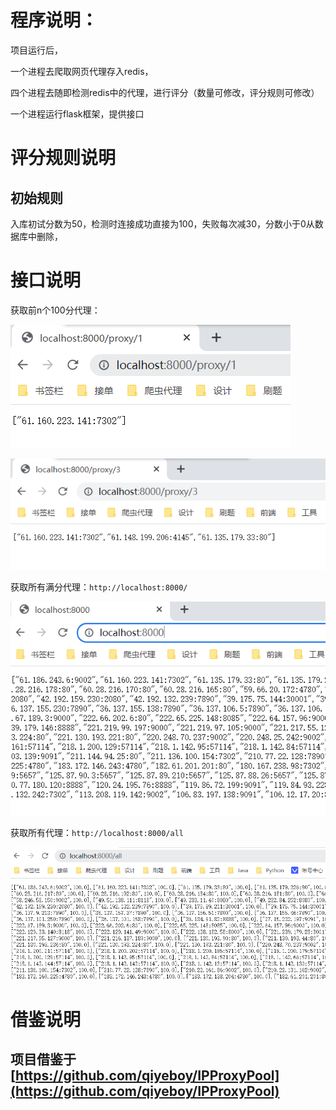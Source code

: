 # 程序说明：

项目运行后，

一个进程去爬取网页代理存入redis，

四个进程去随即检测redis中的代理，进行评分（数量可修改，评分规则可修改）

一个进程运行flask框架，提供接口

# 评分规则说明

## 初始规则

入库初试分数为50，检测时连接成功直接为100，失败每次减30，分数小于0从数据库中删除，



# 接口说明

获取前n个100分代理：

![image-20230316012244552](README.assets/image-20230316012244552.png)



![image-20230316012143736](README.assets/image-20230316012143736.png)



获取所有满分代理：`http://localhost:8000/`

![image-20230316012549303](README.assets/image-20230316012549303.png)

获取所有代理：`http://localhost:8000/all`

![image-20230316012331903](README.assets/image-20230316012331903.png)

# 借鉴说明

## 项目借鉴于[https://github.com/qiyeboy/IPProxyPool](https://github.com/qiyeboy/IPProxyPool)







